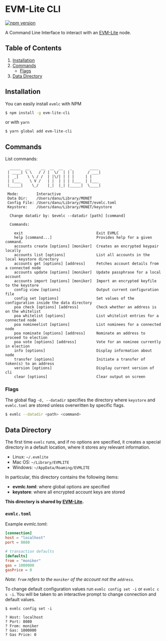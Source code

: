 # EVM-Lite CLI

[![npm version](https://badge.fury.io/js/evm-lite-cli.svg)](https://badge.fury.io/js/evm-lite-cli)

A Command Line Interface to interact with an [EVM-Lite](https://github.com/mosaicnetworks/evm-lite#readme) node.

## Table of Contents

1. [Installation](#installation)
2. [Commands](#commands)
    - [Flags](#flags)
3. [Data Directory](#data-directory)

## Installation

You can easily install `evmlc` with NPM

```bash
$ npm install -g evm-lite-cli
```

or with `yarn`

```bash
$ yarn global add evm-lite-cli
```

## Commands

List commands:

```console
  _____  __     __  __  __   _        ____
 | ____| \ \   / / |  \/  | | |      / ___|
 |  _|    \ \ / /  | |\/| | | |     | |
 | |___    \ V /   | |  | | | |___  | |___
 |_____|    \_/    |_|  |_| |_____|  \____|

 Mode:        Interactive
 Data Dir:    /Users/danu/Library/MONET
 Config File: /Users/danu/Library/MONET/evmlc.toml
 Keystore:    /Users/danu/Library/MONET/keystore

  Change datadir by: $evmlc --datadir [path] [command]

  Commands:

    exit                                 Exit EVMLC
    help [command...]                    Provides help for a given command.
    accounts create [options] [moniker]  Creates an encrypted keypair locally
    accounts list [options]              List all accounts in the local keystore directory
    accounts get [options] [address]     Fetches account details from a connected node
    accounts update [options] [moniker]  Update passphrase for a local account
    accounts import [options] [moniker]  Import an encrypted keyfile to the keystore
    config view [options]                Output current configuration file
    config set [options]                 Set values of the configuration inside the data directory
    poa check [options] [address]        Check whether an address is on the whitelist
    poa whitelist [options]              List whitelist entries for a connected node
    poa nomineelist [options]            List nominees for a connected node
    poa nominate [options] [address]     Nominate an address to proceed to election
    poa vote [options] [address]         Vote for an nominee currently in election
    info [options]                       Display information about node
    transfer [options]                   Initiate a transfer of token(s) to an address
    version [options]                    Display current version of cli
    clear [options]                      Clear output on screen
```

### Flags

The global flag `-d, --datadir` specifies the directory where `keystore` and `evmlc.toml` are stored unless overwritten by specific flags.

```bash
$ evmlc --datadir <path> <command>
```

## Data Directory

The first time `evmlc` runs, and if no options are specified, it creates a
special directory in a default location, where it
stores any relevant information.

-   Linux: `~/.evmlite`
-   Mac OS: `~/Library/EVMLITE`
-   Windows: `~/AppData/Roaming/EVMLITE`

In particular, this directory contains the following items:

-   **evmlc.toml**: where global options are specified
-   **keystore**: where all encrypted account keys are stored

**This directory is shared by [EVM-Lite](https://github.com/mosaicnetworks/evm-lite#readme).**

### `evmlc.toml`

Example evmlc.toml:

```toml
[connection]
host = "localhost"
port = 8080

# transaction defaults
[defaults]
from = "moniker"
gas = 1000000
gasPrice = 0
```

_Note: `from` refers to the `moniker` of the account not the `address`._

To change default configuration values run `evmlc config set -i` or `evmlc c s -i`. You will be
taken to an interactive prompt to change connection and default values.

```console
$ evmlc config set -i

? Host: localhost
? Port: 8080
? From: moniker
? Gas: 1000000
? Gas Price: 0
```
